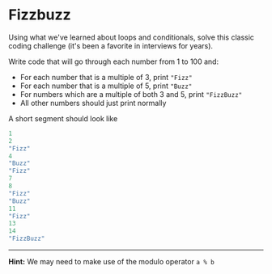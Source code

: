 <h1>Fizzbuzz</h1>

<p>Using what we've learned about loops and conditionals, solve this classic coding challenge (it's been a favorite in interviews for years).</p>

<p>Write code that will go through each number from 1 to 100 and:</p>

<ul>
    <li>For each number that is a multiple of 3, print <code>"Fizz"</code></li>
    <li>For each number that is a multiple of 5, print <code>"Buzz"</code></li>
    <li>For numbers which are a multiple of both 3 and 5, print <code>"FizzBuzz"</code></li>
    <li>All other numbers should just print normally</li>
</ul>


<p>A short segment should look like</p>

```javaScript
1
2
"Fizz"
4
"Buzz"
"Fizz"
7
8
"Fizz"
"Buzz"
11
"Fizz"
13
14
"FizzBuzz"
```
<hr>
<p><strong>Hint:</strong> We may need to make use of the modulo operator <code>a % b</code></p>
